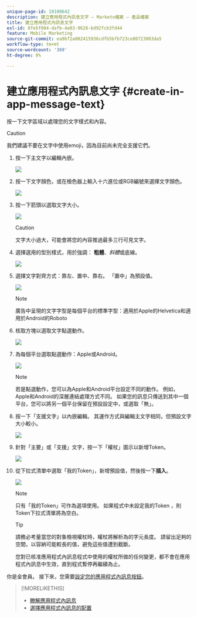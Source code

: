 ```yaml
---
unique-page-id: 10100642
description: 建立應用程式內訊息文字 — Marketo檔案 — 產品檔案
title: 建立應用程式內訊息文字
exl-id: 8fe5f004-dafb-4e03-9628-bd92fcb3fd44
feature: Mobile Marketing
source-git-commit: ea9bf2a002415936cdfb5bfb723ce80723003da5
workflow-type: tm+mt
source-wordcount: '369'
ht-degree: 0%

---
```


# 建立應用程式內訊息文字 {#create-in-app-message-text}

按一下文字區域以處理您的文字樣式和內容。

>[!CAUTION]
>
>我們建議不要在文字中使用emoji，因為目前尚未完全支援它們。

1. 按一下主文字以編輯內嵌。

   ![](assets/image2016-5-6-9-3a56-3a56.png)

1. 按一下文字顏色，或在檢色器上輸入十六進位或RGB編號來選擇文字顏色。

   ![](assets/image2016-5-6-9-3a59-3a1.png)

1. 按一下箭頭以選取文字大小。

   ![](assets/image2016-5-6-10-3a6-3a51.png)

   >[!CAUTION]
   >
   >文字大小過大，可能會將您的內容推過最多三行可見文字。

1. 選擇選用的型別樣式，用於強調： **粗體**、_斜體_&#x200B;或底線。

   ![](assets/image2016-5-6-10-3a15-3a32.png)

1. 選擇文字對齊方式：靠左、置中、靠右。 「置中」為預設值。

   ![](assets/image2016-5-6-10-3a18-3a45.png)

   >[!NOTE]
   >
   >廣告中呈現的文字字型是每個平台的標準字型：適用於Apple的Helvetica和適用於Android的Roboto

1. 核取方塊以選取文字點選動作。

   ![](assets/image2016-5-6-10-3a20-3a41.png)

1. 為每個平台選取點選動作：Apple或Android。

   ![](assets/image2016-5-6-10-3a22-3a12.png)

   >[!NOTE]
   >
   >若是點選動作，您可以為Apple和Android平台設定不同的動作。 例如，Apple和Android的深層連結處理方式不同。 如果您的訊息只傳送到其中一個平台，您可以將另一個平台保留在預設設定中，或選取「無」。

1. 按一下「支援文字」以內嵌編輯。 其運作方式與編輯主文字相同，但預設文字大小較小。

   ![](assets/image2016-5-6-10-3a26-3a27.png)

1. 針對「主要」或「支援」文字，按一下「權杖」圖示以新增Token。

   ![](assets/image2016-5-6-10-3a29-3a2.png)

1. 從下拉式清單中選取「我的Token」，新增預設值，然後按一下&#x200B;**插入**。

   ![](assets/mytoken.png)

   >[!NOTE]
   >
   >只有「我的Token」可作為選項使用。 如果程式中未設定我的Token ，則Token下拉式清單將為空白。

   >[!TIP]
   >
   >請務必考量當您的對象檢視權杖時，權杖將解析為的字元長度。 請留出足夠的空間，以容納可能較長的值，避免這些值遭到截斷。

   您對已核准應用程式內訊息程式中使用的權杖所做的任何變更，都不會在應用程式內訊息中生效，直到程式暫停再繼續為止。

你是金會員。 接下來，您需要[設定您的應用程式內訊息按鈕](/help/marketo/product-docs/mobile-marketing/in-app-messages/creating-in-app-messages/set-up-the-in-app-message-button.md)。

>[!MORELIKETHIS]
>
>* [瞭解應用程式內訊息](/help/marketo/product-docs/mobile-marketing/in-app-messages/understanding-in-app-messages.md)
>* [選擇應用程式內訊息的配置](/help/marketo/product-docs/mobile-marketing/in-app-messages/creating-in-app-messages/choose-a-layout-for-your-in-app-message.md)
